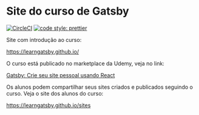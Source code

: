 # Site do curso de Gatsby

[![CircleCI](https://circleci.com/gh/learngatsby/learngatsby.github.io/tree/source.svg?style=shield)](https://circleci.com/gh/learngatsby/learngatsby.github.io/tree/source) [![code style: prettier](https://img.shields.io/badge/code_style-prettier-ff69b4.svg)](https://github.com/prettier/prettier)

Site com introdução ao curso:

https://learngatsby.github.io/

O curso está publicado no marketplace da Udemy, veja no link:

[Gatsby: Crie seu site pessoal usando React](https://www.udemy.com/gatsby-crie-seu-site-pessoal)

Os alunos podem compartilhar seus sites criados e publicados seguindo o curso. Veja o site dos alunos do curso:

https://learngatsby.github.io/sites
